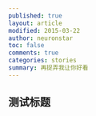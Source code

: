 ```yaml
---
published: true
layout: article
modified: 2015-03-22
author: neuronstar
toc: false
comments: true
categories: stories
summary: 再捉弄我让你好看
---
```


## 测试标题